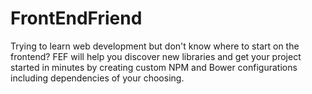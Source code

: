 FrontEndFriend
============
Trying to learn web development but don't know where to start on the frontend?
FEF will help you discover new libraries and get your project started in minutes
by creating custom NPM and Bower configurations including dependencies of your
choosing.
